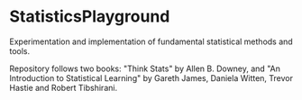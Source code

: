 # StatisticsPlayground
Experimentation and implementation of fundamental statistical methods and tools.

Repository follows two books:
"Think Stats" by Allen B. Downey, and 
"An Introduction to Statistical Learning" by Gareth James, Daniela Witten, Trevor Hastie and Robert Tibshirani.
